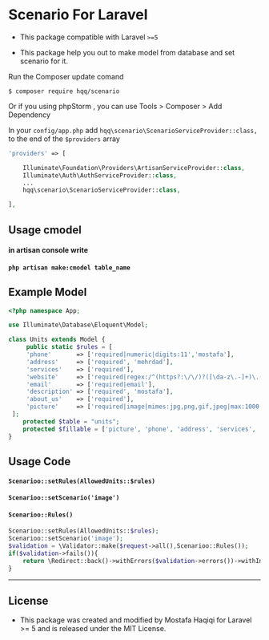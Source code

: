 # Scenario For Laravel

- This package compatible with Laravel `>=5`

- This package help you out to make model from database and set scenario for it.

Run the Composer update comand

    $ composer require hqq/scenario
	
Or if you using phpStorm , you can use Tools > Composer > Add Dependency

In your `config/app.php` add `hqq\scenario\ScenarioServiceProvider::class,` to the end of the `$providers` array

```php
'providers' => [

    Illuminate\Foundation\Providers\ArtisanServiceProvider::class,
    Illuminate\Auth\AuthServiceProvider::class,
    ...
    hqq\scenario\ScenarioServiceProvider::class,

],
```

<a name="usage"></a>
## Usage cmodel
#### in artisan console write
#### `php artisan make:cmodel table_name`

## Example Model
```php
<?php namespace App;

use Illuminate\Database\Eloquent\Model;

class Units extends Model {
	 public static $rules = [
	 'phone'       => ['required|numeric|digits:11','mostafa'],
	 'address'     => ['required', 'mehrdad'],
	 'services'    => ['required'],
	 'website'     => ['required|regex:/^(https?:\/\/)?([\da-z\.-]+)\.([a-z\.]{2,6})([\/\w \.-]*)*\/?$/'],
	 'email'       => ['required|email'],
	 'description' => ['required', 'mostafa'],
	 'about_us'    => ['required'],
	 'picture'     => ['required|image|mimes:jpg,png,gif,jpeg|max:1000', 'image']
 ];
	protected $table = "units";
	protected $fillable = ['picture', 'phone', 'address', 'services', 'website', 'email', 'description', 'about_us'];
}
```

## Usage Code

#### `Scenarioo::setRules(AllowedUnits::$rules)`
#### `Scenarioo::setScenario('image')`
#### `Scenarioo::Rules()`
```php
Scenarioo::setRules(AllowedUnits::$rules);
Scenarioo::setScenario('image');
$validation = \Validator::make($request->all(),Scenarioo::Rules());
if($validation->fails()){
	return \Redirect::back()->withErrors($validation->errors())->withInput();
}
```
---

## License ##
-  This package was created and modified by Mostafa Haqiqi for Laravel >= 5 and is released under the MIT License.
